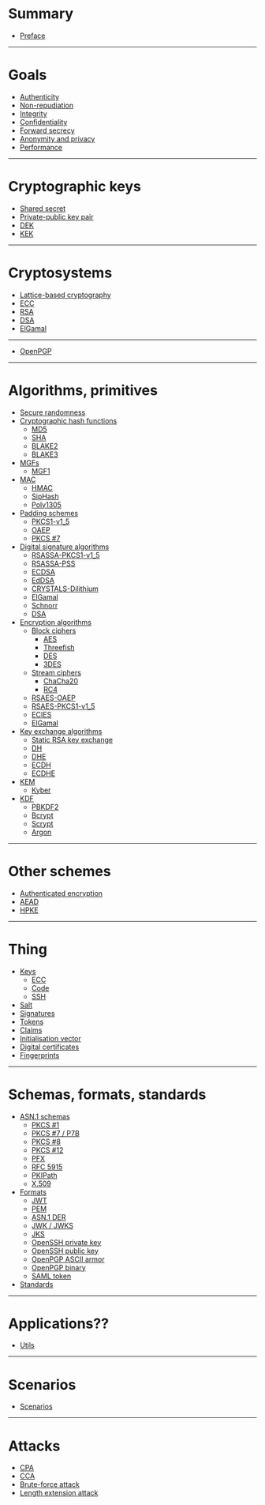 # Summary

- [Preface](./preface.md)

---

# Goals

- [Authenticity](./goals/authenticity.md)
- [Non-repudiation](./goals/non-repudiation.md)
- [Integrity](./goals/integrity.md)
- [Confidentiality](./goals/confidentiality.md)
- [Forward secrecy](./goals/forward-secrecy.md)
- [Anonymity and privacy]()
- [Performance](./goals/performance.md)

---

# Cryptographic keys

- [Shared secret]()
- [Private-public key pair](./cryptographic-keys/private-public-key-pair.md)
- [DEK](./cryptographic-keys/dek.md)
- [KEK](./cryptographic-keys/kek.md)

---

# Cryptosystems

- [Lattice-based cryptography](./cryptosystems/lattice-based-cryptography.md)
- [ECC](./cryptosystems/ecc/index.md)
- [RSA](./cryptosystems/rsa/index.md)
- [DSA](./cryptosystems/dsa.md)
- [ElGamal]()

---

- [OpenPGP](./cryptosystems/openpgp.md)

---

# Algorithms, primitives

- [Secure randomness](./primitives/secure-randomness.md)
- [Cryptographic hash functions](./primitives/cryptographic-hash-functions/index.md)
    - [MD5](./primitives/cryptographic-hash-functions/md5.md)
    - [SHA](./primitives/cryptographic-hash-functions/sha.md)
    - [BLAKE2](./primitives/cryptographic-hash-functions/blake2.md)
    - [BLAKE3](./primitives/cryptographic-hash-functions/blake3.md)
- [MGFs](./primitives/mask-generation-functions/index.md)
  - [MGF1](./primitives/mask-generation-functions/mgf1.md)
- [MAC](./primitives/mac/index.md)
    - [HMAC](./primitives/mac/hmac.md)
    - [SipHash]()
    - [Poly1305](./primitives/mac/poly1305.md)
- [Padding schemes](./primitives/padding-schemes/index.md)
  - [PKCS1-v1_5](./primitives/padding-schemes/PKCS1-v1_5.md)
  - [OAEP](./primitives/padding-schemes/oaep.md)
  - [PKCS #7](./primitives/padding-schemes/pkcs7.md)
- [Digital signature algorithms](./primitives/digital-signature-algorithms/index.md)
  - [RSASSA-PKCS1-v1_5](./primitives/digital-signature-algorithms/rsassa-pkcs1-v1_5.md)
  - [RSASSA-PSS](./primitives/digital-signature-algorithms/rsassa-pss.md)
  - [ECDSA](./primitives/digital-signature-algorithms/ecdsa.md)
  - [EdDSA](./primitives/digital-signature-algorithms/eddsa.md)
  - [CRYSTALS-Dilithium](./primitives/digital-signature-algorithms/crystals-dilithium.md)
  - [ElGamal]()
  - [Schnorr](./primitives/digital-signature-algorithms/schnorr.md)
  - [DSA]()
- [Encryption algorithms](./primitives/encryption-algorithms/index.md)
  - [Block ciphers](./primitives/encryption-algorithms/block-ciphers/index.md)
    - [AES](./primitives/encryption-algorithms/block-ciphers/aes.md)
    - [Threefish]()
    - [DES](./primitives/encryption-algorithms/block-ciphers/des.md)
    - [3DES](./primitives/encryption-algorithms/block-ciphers/3des.md)
  - [Stream ciphers]()
    - [ChaCha20](./primitives/encryption-algorithms/stream-ciphers/chacha20.md)
    - [RC4](./primitives/encryption-algorithms/stream-ciphers/rc4.md)
  - [RSAES-OAEP](./primitives/encryption-algorithms/rsa.md)
  - [RSAES-PKCS1-v1_5](./primitives/encryption-algorithms/rsaes-pkcs1-v1_5.md)
  - [ECIES](./primitives/encryption-algorithms/ecies.md)
  - [ElGamal]()
- [Key exchange algorithms](./primitives/key-exchange-algorithms/index.md)
    - [Static RSA key exchange](./primitives/key-exchange-algorithms/static-rsa-key-exchange.md)
    - [DH](./primitives/key-exchange-algorithms/dh.md)
    - [DHE](primitives/key-exchange-algorithms/dhe.md)
    - [ECDH](./primitives/key-exchange-algorithms/ecdh.md)
    - [ECDHE](./primitives/key-exchange-algorithms/ecdhe.md)
- [KEM](./primitives/kem/index.md)
  - [Kyber](./primitives/kem/kyber.md)
- [KDF](./primitives/kdf.md)
    - [PBKDF2]()
    - [Bcrypt]()
    - [Scrypt]()
    - [Argon]()

---

# Other schemes

- [Authenticated encryption](./other-schemes/authenticated-encryption.md)
- [AEAD](./other-schemes/aead.md)
- [HPKE](./primitives/hpke.md)

---

# Thing

- [Keys]()
    - [ECC](./applications/keys/ecc.md)
    - [Code](./applications/code.md)
    - [SSH](./applications/keys/ssh.md)
- [Salt]()
- [Signatures]()
- [Tokens]()
- [Claims]()
- [Initialisation vector]()
- [Digital certificates](./applications/digital-certificate.md)
- [Fingerprints](./applications/fingerprint.md)

---

# Schemas, formats, standards

- [ASN.1 schemas](./asn1-schemas/index.md)
    - [PKCS #1](./asn1-schemas/pkcs1.md)
    - [PKCS #7 / P7B](./asn1-schemas/pkcs7.md)
    - [PKCS #8](./asn1-schemas/pkcs8.md)
    - [PKCS #12](./asn1-schemas/pkcs12.md)
    - [PFX](./asn1-schemas/pfx.md)
    - [RFC 5915](./asn1-schemas/ecprivatekey.md)
    - [PKIPath](./asn1-schemas/pkipath.md)
    - [X.509](./asn1-schemas/x509.md)
- [Formats](./formats/index.md)
    - [JWT](./formats/jwt.md)
    - [PEM](./formats/pem.md)
    - [ASN.1 DER](./formats/der.md)
    - [JWK / JWKS](./formats/jwk.md)
    - [JKS](./formats/jks.md)
    - [OpenSSH private key](./formats/openssh-private-key.md)
    - [OpenSSH public key](./formats/openssh-public-key-format.md)
    - [OpenPGP ASCII armor](./formats/openpgp-ascii-armor.md)
    - [OpenPGP binary](./formats/openpgp-binary.md)
    - [SAML token](./formats/saml-token.md)
- [Standards](./standards.md)

---

# Applications??

- [Utils](./applications/utils.md)

---

# Scenarios

- [Scenarios](./scenarios.md)

---

# Attacks

- [CPA](./attacks/chosen-plaintext-attack.md)
- [CCA]()
- [Brute-force attack]()
- [Length extension attack]()
